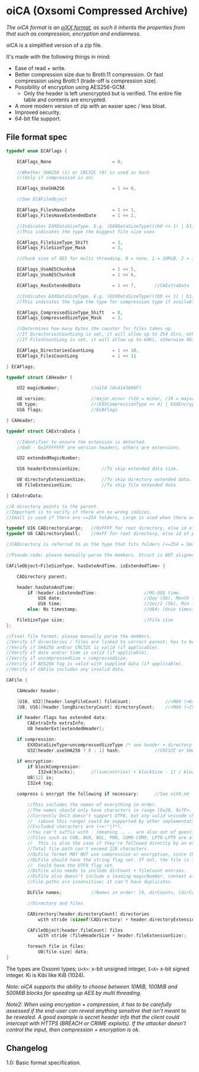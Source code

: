 # oiCA (Oxsomi Compressed Archive)

*The oiCA format is an [oiXX format](oiXX.md), as such it inherits the properties from that such as compression, encryption and endianness.*

oiCA is a simplified version of a zip file.

It's made with the following things in mind:

- Ease of read + write.
- Better compression size due to Brotli:11 compression. Or fast compression using Brotli:1 (trade-off is compression size).
- Possibility of encryption using AES256-GCM.
  - Only the header is left unencrypted but is verified. The entire file table and contents are encrypted.
- A more modern version of zip with an easier spec / less bloat.
- Improved security.
- 64-bit file support.

## File format spec

```c
typedef enum ECAFlags {

	ECAFlags_None 						= 0,

   	//Whether SHA256 (1) or CRC32C (0) is used as hash
    //(Only if compression is on)

	ECAFlags_UseSHA256					= 1 << 0,

	//See ECAFileObject

	ECAFlags_FilesHaveDate				= 1 << 1,
	ECAFlags_FilesHaveExtendedDate		= 1 << 2,

    //Indicates EXXDataSizeType. E.g. (EXXDataSizeType)((b0 << 1) | b1)
    //This indicates the type the biggest file size uses

	ECAFlags_FileSizeType_Shift			= 3,
	ECAFlags_FileSizeType_Mask			= 3,

    //Chunk size of AES for multi threading. 0 = none, 1 = 10MiB, 2 = 100MiB, 3 = 500MiB

    ECAFlags_UseAESChunksA				= 1 << 5,
    ECAFlags_UseAESChunksB				= 1 << 6,

    ECAFlags_HasExtendedData			= 1 << 7,		//CAExtraData

    //Indicates EXXDataSizeType. E.g. (EXXDataSizeType)((b0 << 1) | b1)
    //This indicates the type the type for compression type if available.

	ECAFlags_CompressedSizeType_Shift	= 8,
	ECAFlags_CompressedSizeType_Mask	= 3,

    //Determines how many bytes the counter for files takes up.
    //If DirectoriesCountLong is set, it will allow up to 254 dirs, otherwise 64Ki-1.
    //If FilesCountLong is set, it will allow up to 64Ki, otherwise 4Gi.

    ECAFlags_DirectoriesCountLong		= 1 << 10,
    ECAFlags_FilesCountLong				= 1 << 11

} ECAFlags;

typedef struct CAHeader {

    U32 magicNumber;			//oiCA (0x4143696F)

    U8 version;					//major.minor (%10 = minor, /10 = major (+1 to get real major)
    U8 type;					//(EXXCompressionType << 4) | EXXEncryptionType. Each enum should be <Count (see oiXX.md).
    U16 flags;					//ECAFlags

} CAHeader;

typedef struct CAExtraData {

	//Identifier to ensure the extension is detected.
	//0x0 - 0x1FFFFFFF are version headers, others are extensions.

	U32 extendedMagicNumber;

	U16 headerExtensionSize;		//To skip extended data size.

	U8 directoryExtensionSize;		//To skip directory extended data.
	U8 fileExtensionSize;			//To skip file extended data

} CAExtraData;

//A directory points to the parent.
//Important is to verify if there are no wrong indices.
//Small is used if there are <=254 folders, Large is used when there are more.

typedef U16 CADirectoryLarge;	//0xFFFF for root directory, else id of parent directory (can't >=self)
typedef U8 CADirectorySmall;	//0xFF for root directory, else id of parent directory (can't >=self)

//CADirectory is referred to as the type that fits folders (<=254 = Small else Large).

//Pseudo code; please manually parse the members. Struct is NOT aligned.

CAFileObject<FileSizeType, hasDateAndTime, isExtendedTime> {

    CADirectory parent;

    header.hasDateAndTime:
    	if !header.isExtendedTime:					//MS-DOS time.
		    U16 date;								//Day (5b), Month (4b), Year (Since 1980-2107 (7b))
		   	U16 time;								//Sec/2 (5b), Min (6b), Hour (5b)
		else: Ns timestamp;							//U64; (Unix timestamp * 1e9 + ns). 1970-2553

    FileSizeType size;								//File size
};

//Final file format; please manually parse the members.
//Verify if directories / files are linked to correct parent; has to be a folder available at that time.
//Verify if SHA256 and/or CRC32C is valid (if applicable).
//Verify if date and/or time is valid (if applicable).
//Verify if uncompressedSize > compressedSize.
//Verify if AES256 tag is valid with supplied data (if applicable).
//Verify if CAFile includes any invalid data.

CAFile {

    CAHeader header;

    [U16, U32][header.longFileCount] fileCount;				//<MAX (<64Ki or <4Gi)
    [U8, U16][header.longDirectoryCount] directoryCount;	//<MAX (<255 or <64Ki)

    if header.flags has extended data:
    	CAExtraInfo extraInfo;
	    U8 headerExt[extendedHeader];

    if compression:
    	EXXDataSizeType<uncompressedSizeType /* see header + directory extended size */> uncompressedSize;
	    U32[header.useSHA256 ? 8 : 1] hash;				//CRC32C or SHA256

    if encryption:
    	if blockCompression:
    		I32x4[blocks]; 		//(sum(entries) + blockSize - 1) / blockSize
		U8[12] iv;
		I32x4 tag;

    compress & encrypt the following if necessary:		//See oiXX.md

    	//This includes the names of everything in order.
    	//The names should only have characters in range [0x20, 0x7F>.
    	//Currently OxC3 doesn't support UTF8, but any valid unicode character
    	//	(above this range) could be supported by other implementations.
    	//Excluded characters are (<>:"|?*).
    	//You can't suffix with . (meaning ., .. are also out of question).
    	//Files such as CON, AUX, NUL, PRN, COM0-COM9, LPT0-LPT9 are also banned.
    	//	This is also the case if they're followed directly by an extension.
    	//Total file path can't exceed 128 characters.
    	//DLFile format MAY NOT use compression or encryption, since that's done by CAFile.
    	//DLFile should have the string flag set. If not, the file is invalid.
    	//	Could have the UTF8 flag set.
    	//DLFile also needs to include dirCount + fileCount entries.
    	//DLFile also doesn't include a leading magicNumber, context already implies it.
    	//File paths are insensitive; it can't have duplicates.

    	DLFile names;			//Names in order: [0, dirCount>, [dirCount, dirCount+fileCount>

    	//Directory and files

	    CADirectory[header.directoryCount] directories
            with stride (sizeof(CADirectory) + header.directoryExtensionSize);

	    CAFileObject[header.fileCount] files
            with stride (fileHeaderSize + header.fileExtensionSize);

		foreach file in files:
			U8[file.size] data;
}
```

The types are Oxsomi types; `U<X>`: x-bit unsigned integer, `I<X>` x-bit signed integer. Ki is Kibi like KiB (1024).

*Note: oiCA supports the ability to choose between 10MiB, 100MiB and 500MiB blocks for speeding up AES by multi threading.*

*Note2: When using encryption + compression, it has to be carefully assessed if the end-user can reveal anything sensitive that isn't meant to be revealed. A good example is secret header info that the client could intercept with HTTPS (BREACH or CRIME exploits). If the attacker doesn't control the input, then compression + encryption is ok.*

## Changelog

1.0: Basic format specification.